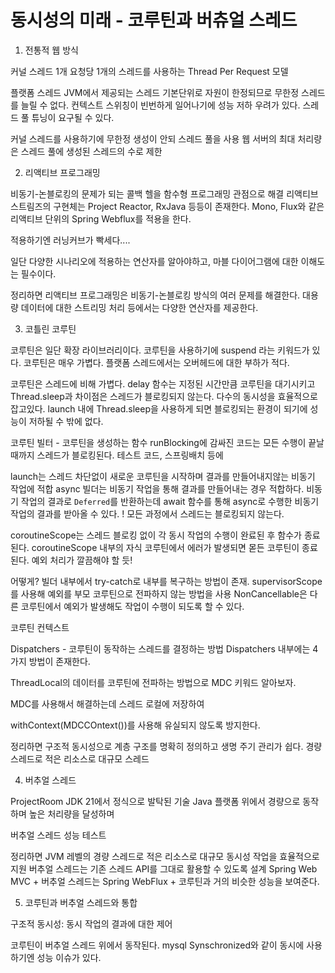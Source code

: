 # 동시성의 미래 - 코루틴과 버츄얼 스레드

1. 전통적 웹 방식

커널 스레드
1개 요청당 1개의 스레드를 사용하는 Thread Per Request 모델

플랫폼 스레드
JVM에서 제공되는 스레드 기본단위로 자원이 한정되므로 무한정 스레드를 늘릴 수 없다.
컨텍스트 스위칭이 빈번하게 일어나기에 성능 저하 우려가 있다.
스레드 풀 튜닝이 요구될 수 있다.

커널 스레드를 사용하기에 무한정 생성이 안되 스레드 풀을 사용
웹 서버의 최대 처리량은 스레드 풀에 생성된 스레드의 수로 제한


2. 리액티브 프로그래밍

비동기-논블로킹의 문제가 되는 콜백 헬을 함수형 프로그래밍 관점으로 해결
리액티브 스트림즈의 구현체는 Project Reactor, RxJava 등등이 존재한다.
Mono, Flux와 같은 리액티브 단위의 Spring Webflux를 적용을 한다.


적용하기엔 러닝커브가 빡세다....

일단 다양한 시나리오에 적용하는 연산자를 알아야하고, 마블 다이어그램에 대한 이해도는 필수이다.
<!-- Webflux에서 블로킹 API가 호출된다면..?  -->

정리하면
리액티브 프로그래밍은 비동기-논블로킹 방식의 여러 문제를 해결한다.
대용량 데이터에 대한 스트리밍 처리 등에서는 다양한 연산자를 제공한다.



3. 코틀린 코루틴

코루틴은 일단 확장 라이브러리이다.
코루틴을 사용하기에 suspend 라는 키워드가 있다.
코루틴은 매우 가볍다.
플랫폼 스레드에서는 오버헤드에 대한 부하가 적다.

코루틴은 스레드에 비해 가볍다.
delay 함수는 지정된 시간만큼 코루틴을 대기시키고
Thread.sleep과 차이점은 스레드가 블로킹되지 않는다.
다수의 동시성을 효율적으로 잡고있다.
launch 내에 Thread.sleep을 사용하게 되면 블로킹되는 환경이 되기에 성능이 저하될 수 밖에 없다.

코루틴 빌터 - 코루틴을 생성하는 함수
runBlocking에 감싸진 코드는 모든 수행이 끝날때까지 스레드가 블로킹된다.
테스트 코드, 스프링배치 등에


launch는 스레드 차단없이 새로운 코루틴을 시작하며 결과를 만들어내지않는 비동기 작업에 적합
async 빌더는 비동기 작업을 통해 결과를 만들어내는 경우 적합하다.
비동기 작업의 결과로 `Deferred`를 반환하는데 await 함수를 통해 async로 수행한 비동기 작업의 결과를 받아올 수 있다.
! 모든 과정에서 스레드는 블로킹되지 않는다.

coroutineScope는 스레드 블로킹 없이 각 동시 작업의 수행이 완료된 후 함수가 종료된다.
coroutineScope 내부의 자식 코루틴에서 에러가 발생되면 몯든 코루틴이 종료된다.
예외 처리가 깔끔해야 할 듯!

어떻게?
빌더 내부에서 try-catch로 내부를 복구하는 방법이 존재.
supervisorScope를 사용해 예외를 부모 코루틴으로 전파하지 않는 방법을 사용
NonCancellable은 다른 코루틴에서 예외가 발생해도 작업이 수행이 되도록 할 수 있다.


코루틴 컨텍스트

Dispatchers - 코루틴이 동작하는 스레드를 결정하는 방법
Dispatchers 내부에는 4가지 방법이 존재한다.

ThreadLocal의 데이터를 코루틴에 전파하는 방법으로
MDC 키워드 알아보자.

MDC를 사용해서 해결하는데 스레드 로컬에 저장하여

withContext(MDCCOntext())를 사용해 유실되지 않도록 방지한다.

정리하면
구조적 동시성으로 계층 구조를 명확히 정의하고 생명 주기 관리가 쉽다.
경량 스레드로 적은 리소스로 대규모 스레드


4. 버추얼 스레드

ProjectRoom
JDK 21에서 정식으로 발탁된 기술
Java 플랫폼 위에서 경량으로 동작하며 높은 처리량을 달성하며



버추얼 스레드 성능 테스트


정리하면
JVM 레벨의 경량 스레드로 적은 리소스로 대규모 동시성 작업을 효율적으로 지원
버추얼 스레드는 기존 스레드 API를 그대로 활용할 수 있도록 설계
Spring Web MVC + 버추얼 스레드는 Spring WebFlux + 코루틴과 거의 비슷한 성능을 보여준다.


5. 코루틴과 버추얼 스레드와 통합

구조적 동시성: 동시 작업의 결과에 대한 제어



코루틴이 버추얼 스레드 위에서 동작된다.
mysql Synschronized와 같이 동시에 사용하기엔 성능 이슈가 있다.



